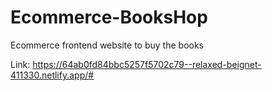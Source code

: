 # Ecommerce-BooksHop
Ecommerce frontend website to buy the books

Link: https://64ab0fd84bbc5257f5702c79--relaxed-beignet-411330.netlify.app/#

